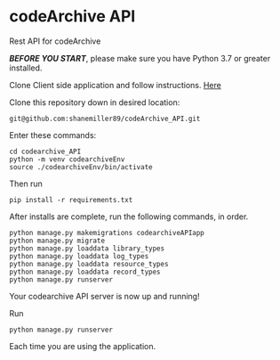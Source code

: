 # codeArchive API

Rest API for codeArchive

***BEFORE YOU START***, please make sure you have Python 3.7 or greater installed.

Clone Client side application and follow instructions. [Here](https://github.com/shanemiller89/codeArchive)

Clone this repository down in desired location:

```
git@github.com:shanemiller89/codeArchive_API.git
```

Enter these commands:

```
cd codearchive_API
python -m venv codearchiveEnv
source ./codearchiveEnv/bin/activate
```
Then run 

```
pip install -r requirements.txt
```

After installs are complete, run the following commands, in order.

```
python manage.py makemigrations codearchiveAPIapp
python manage.py migrate
python manage.py loaddata library_types
python manage.py loaddata log_types
python manage.py loaddata resource_types
python manage.py loaddata record_types
python manage.py runserver
```

Your codearchive API server is now up and running!

Run
```
python manage.py runserver
```
Each time you are using the application.

